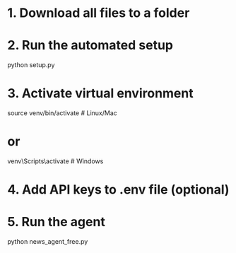 # 1. Download all files to a folder
# 2. Run the automated setup
python setup.py

# 3. Activate virtual environment
source venv/bin/activate  # Linux/Mac
# or
venv\Scripts\activate     # Windows

# 4. Add API keys to .env file (optional)
# 5. Run the agent
python news_agent_free.py